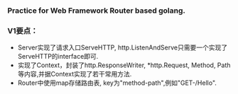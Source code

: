 ### Practice for Web Framework Router based golang.

### V1要点：
* Server实现了请求入口ServeHTTP, http.ListenAndServe只需要一个实现了ServeHTTP的interface即可.
* 实现了Context，封装了http.ResponseWriter, *http.Request, Method, Path等内容,并据Context实现了若干常用方法.
* Router中使用map存储路由表, key为"method-path",例如"GET-/Hello".